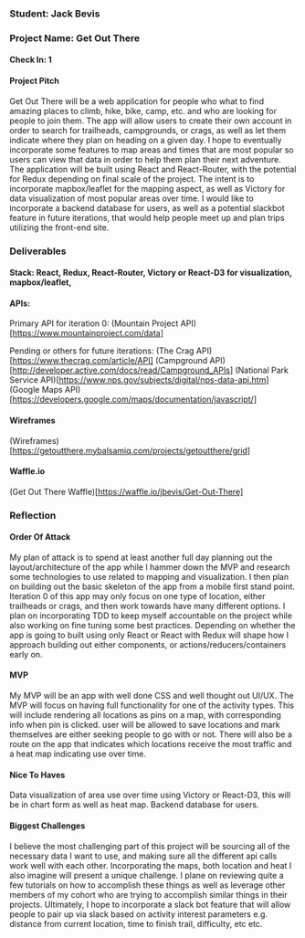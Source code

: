 ### Student: Jack Bevis

### Project Name: Get Out There

#### Check In: 1  

#### Project Pitch  
Get Out There will be a web application for people who what to find amazing places to climb, hike, bike, camp, etc. and who are looking for people to join them. The app will allow users to create their own account in order to search for trailheads, campgrounds, or crags, as well as let them indicate where they plan on heading on a given day. I hope to eventually incorporate some features to map areas and times that are most popular so users can view that data in order to help them plan their next adventure. The application will be built using React and React-Router, with the potential for Redux depending on final scale of the project. The intent is to incorporate mapbox/leaflet for the mapping aspect, as well as Victory for data visualization of most popular areas over time. I would like to incorporate a backend database for users, as well as a potential slackbot feature in future iterations, that would help people meet up and plan trips utilizing the front-end site.

### Deliverables  

#### Stack: React, Redux, React-Router, Victory or React-D3 for visualization, mapbox/leaflet,

#### APIs:
Primary API for iteration 0:
(Mountain Project API)[https://www.mountainproject.com/data]

Pending or others for future iterations:
(The Crag API)[https://www.thecrag.com/article/API]
(Campground API)[http://developer.active.com/docs/read/Campground_APIs]
(National Park Service API)[https://www.nps.gov/subjects/digital/nps-data-api.htm]
(Google Maps API)[https://developers.google.com/maps/documentation/javascript/]

#### Wireframes  
(Wireframes)[https://getoutthere.mybalsamiq.com/projects/getoutthere/grid]

#### Waffle.io
(Get Out There Waffle)[https://waffle.io/jbevis/Get-Out-There]

### Reflection  

#### Order Of Attack  
My plan of attack is to spend at least another full day planning out the layout/architecture of the app while I hammer down the MVP and research some technologies to use related to mapping and visualization. I then plan on building out the basic skeleton of the app from a mobile first stand point. Iteration 0 of this app may only focus on one type of location, either trailheads or crags, and then work towards have many different options. I plan on incorporating TDD to keep myself accountable on the project while also working on fine tuning some best practices. Depending on whether the app is going to built using only React or React with Redux will shape how I approach building out either components, or actions/reducers/containers early on.

#### MVP
My MVP will be an app with well done CSS and well thought out UI/UX. The MVP will focus on having full functionality for one of the activity types. This will include rendering all locations as pins on a map, with corresponding info when pin is clicked. user will be allowed to save locations and mark themselves are either seeking people to go with or not. There will also be a route on the app that indicates which locations receive the most traffic and a heat map indicating use over time.  

#### Nice To Haves   
Data visualization of area use over time using Victory or React-D3, this will be in chart form as well as heat map.
Backend database for users.

#### Biggest Challenges  
I believe the most challenging part of this project will be sourcing all of the necessary data I want to use, and making sure all the different api calls work well with each other. Incorporating the maps, both location and heat I also imagine will present a unique challenge. I plane on reviewing quite a few tutorials on how to accomplish these things as well as leverage other members of my cohort who are trying to accomplish similar things in their projects. Ultimately, I hope to incorporate a slack bot feature that will allow people to pair up via slack based on activity interest parameters e.g. distance from current location, time to finish trail, difficulty, etc etc.
